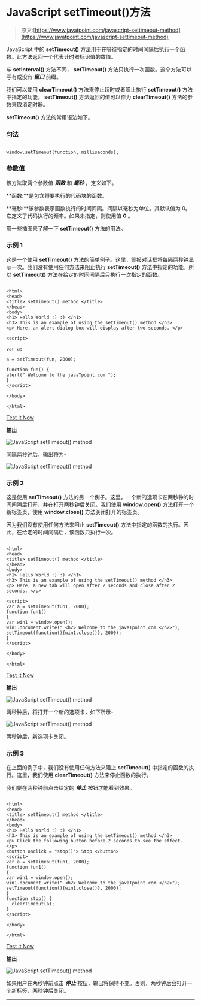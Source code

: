 # JavaScript setTimeout()方法

> 原文:[https://www.javatpoint.com/javascript-settimeout-method](https://www.javatpoint.com/javascript-settimeout-method)

JavaScript 中的 **setTimeout()** 方法用于在等待指定的时间间隔后执行一个函数。此方法返回一个代表计时器标识值的数值。

与 **setInterval()** 方法不同， **setTimeout()** 方法只执行一次函数。这个方法可以写有或没有 ***窗口*** 前缀。

我们可以使用 **clearTimeout()** 方法来停止超时或者阻止执行 **setTimeout()** 方法中指定的功能。 **setTimeout()** 方法返回的值可以作为 **clearTimeout()** 方法的参数来取消定时器。

**setTimeout()** 方法的常用语法如下。

### 句法

```

window.setTimeout(function, milliseconds);

```

### 参数值

该方法取两个参数值 ***函数*** 和 ***毫秒*** ，定义如下。

**函数:**是包含将要执行的代码块的函数。

**毫秒:**该参数表示函数执行的时间间隔。间隔以毫秒为单位。其默认值为 0。它定义了代码执行的频率。如果未指定，则使用值 **0** 。

用一些插图来了解一下 **setTimeout()** 方法的用法。

### 示例 1

这是一个使用 **setTimeout()** 方法的简单例子。这里，警报对话框将每隔两秒钟显示一次。我们没有使用任何方法来阻止执行 **setTimeout()** 方法中指定的功能。所以 **setTimeout()** 方法在给定的时间间隔后只执行一次指定的函数。

```

<html>
<head>
<title> setTimeout() method </title>
</head>
<body>
<h1> Hello World :) :) </h1>
<h3> This is an example of using the setTimeout() method </h3>
<p> Here, an alert dialog box will display after two seconds. </p>

<script>

var a;

a = setTimeout(fun, 2000);

function fun() {
alert(" Welcome to the javaTpoint.com ");
}
</script>

</body>

</html>

```

[Test it Now](https://www.javatpoint.com/oprweb/test.jsp?filename=javascript-settimeout-method1)

**输出**

![JavaScript setTimeout() method](img/b5df2be7e25a4dcfb957e57a5e3760c6.png)

间隔两秒钟后，输出将为-

![JavaScript setTimeout() method](img/a518c2addf2d10458392f490623ba09a.png)

### 示例 2

这是使用 **setTimeout()** 方法的另一个例子。这里，一个新的选项卡在两秒钟的时间间隔后打开，并在打开两秒钟后关闭。我们使用 **window.open()** 方法打开一个新标签页，使用 **window.close()** 方法关闭打开的标签页。

因为我们没有使用任何方法来阻止 **setTimeout()** 方法中指定的函数的执行。因此，在给定的时间间隔后，该函数只执行一次。

```

<html>
<head>
<title> setTimeout() method </title>
</head>
<body>
<h1> Hello World :) :) </h1>
<h3> This is an example of using the setTimeout() method </h3>
<p> Here, a new tab will open after 2 seconds and close after 2 seconds. </p>

<script>
var a = setTimeout(fun1, 2000);
function fun1()
{
var win1 = window.open();
win1.document.write(" <h2> Welcome to the javaTpoint.com </h2>");
setTimeout(function(){win1.close()}, 2000);
}
</script>

</body>

</html>

```

[Test it Now](https://www.javatpoint.com/oprweb/test.jsp?filename=javascript-settimeout-method2)

**输出**

![JavaScript setTimeout() method](img/a0d6b468d568553f5ae5270b81d4bc36.png)

两秒钟后，将打开一个新的选项卡，如下所示-

![JavaScript setTimeout() method](img/a0d6b468d568553f5ae5270b81d4bc36.png)

两秒钟后，新选项卡关闭。

### 示例 3

在上面的例子中，我们没有使用任何方法来阻止 **setTimeout()** 中指定的函数的执行。这里，我们使用 **clearTimeout()** 方法来停止函数的执行。

我们要在两秒钟前点击给定的 ***停止*** 按钮才能看到效果。

```

<html>
<head>
<title> setTimeout() method </title>
</head>
<body>
<h1> Hello World :) :) </h1>
<h3> This is an example of using the setTimeout() method </h3>
<p> Click the following button before 2 seconds to see the effect. </p>
<button onclick = "stop()"> Stop </button>
<script>
var a = setTimeout(fun1, 2000);
function fun1()
{
var win1 = window.open();
win1.document.write(" <h2> Welcome to the javaTpoint.com </h2>");
setTimeout(function(){win1.close()}, 2000);
}
function stop() {
  clearTimeout(a);
}
</script>

</body>

</html>

```

[Test it Now](https://www.javatpoint.com/oprweb/test.jsp?filename=javascript-settimeout-method3)

**输出**

![JavaScript setTimeout() method](img/1a23206dfdb38a4f1317ff84cdfa008c.png)

如果用户在两秒钟前点击 ***停止*** 按钮，输出将保持不变。否则，两秒钟后会打开一个新标签，两秒钟后关闭。

* * *